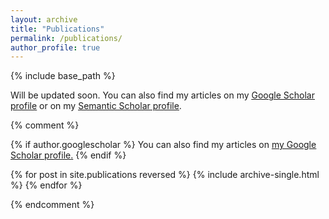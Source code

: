 ```yaml
---
layout: archive
title: "Publications"
permalink: /publications/
author_profile: true
---
```



{% include base_path %}

Will be updated soon. You can also find my articles on my <u><a href="https://scholar.google.com/citations?user=8rDNIMsAAAAJ">Google Scholar profile</a></u> or on my <u><a href="https://www.semanticscholar.org/author/Wen-tau-Yih/1725604">Semantic Scholar profile</a></u>.


{% comment %}

{% if author.googlescholar %}
  You can also find my articles on <u><a href="{{author.googlescholar}}">my Google Scholar profile</a>.</u>
{% endif %}

{% for post in site.publications reversed %}
  {% include archive-single.html %}
{% endfor %}

{% endcomment %}
